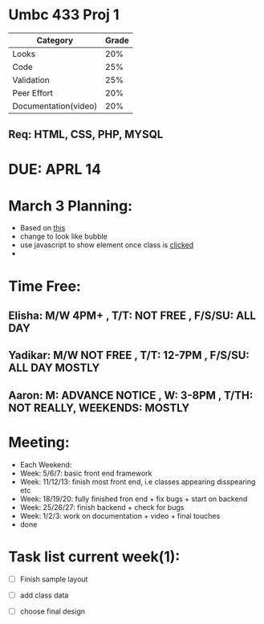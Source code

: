 # Umbc 433 Proj 1

| Category | Grade |
| --- | --- |
| Looks | 20% |
| Code | 25% |
| Validation | 25% |
| Peer Effort | 20% |
| Documentation(video) | 20% |

## Req: HTML, CSS, PHP, MYSQL

# DUE: APRL 14

# March 3 Planning: 
- Based on [this](http://codepen.io/katydecorah/pen/HEgwl)
- change to look like bubble
- use javascript to show element once class is [clicked](http://www.w3schools.com/jsref/prop_style_visibility.asp)
- 

# Time Free:
## Elisha: M/W 4PM+ , T/T: NOT FREE , F/S/SU: ALL DAY
## Yadikar: M/W NOT FREE , T/T: 12-7PM , F/S/SU: ALL DAY MOSTLY
## Aaron: M: ADVANCE NOTICE  , W: 3-8PM , T/TH: NOT REALLY, WEEKENDS: MOSTLY

# Meeting: 
- Each Weekend: 
- Week: 5/6/7: basic front end framework
- Week: 11/12/13: finish most front end, i.e classes appearing disspearing etc
- Week: 18/19/20: fully finished fron end + fix bugs + start on backend
- Week: 25/26/27: finish backend + check for bugs
- Week: 1/2/3: work on documentation + video + final touches
- done

# Task list current week(1):

- [ ] Finish sample layout
- [ ] add class data 
- [ ] choose final design


